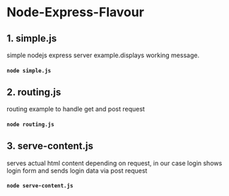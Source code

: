 # Node-Express-Flavour

## 1. simple.js
simple nodejs express server example.displays working message.
#### ``` node simple.js ```
## 2. routing.js
routing example to handle get and post request
#### ``` node routing.js ```
## 3. serve-content.js
serves actual html content depending on request, in our case login shows login form and sends login data via post request
#### ``` node serve-content.js ```
